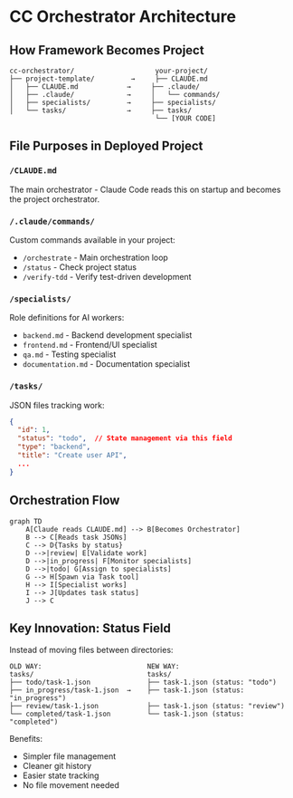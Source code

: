 # CC Orchestrator Architecture

## How Framework Becomes Project

```
cc-orchestrator/                    your-project/
├── project-template/         →     ├── CLAUDE.md
│   ├── CLAUDE.md            →     ├── .claude/
│   ├── .claude/             →     │   └── commands/
│   ├── specialists/         →     ├── specialists/
│   └── tasks/               →     ├── tasks/
                                    └── [YOUR CODE]
```

## File Purposes in Deployed Project

### `/CLAUDE.md`
The main orchestrator - Claude Code reads this on startup and becomes the project orchestrator.

### `/.claude/commands/`
Custom commands available in your project:
- `/orchestrate` - Main orchestration loop
- `/status` - Check project status
- `/verify-tdd` - Verify test-driven development

### `/specialists/`
Role definitions for AI workers:
- `backend.md` - Backend development specialist
- `frontend.md` - Frontend/UI specialist
- `qa.md` - Testing specialist
- `documentation.md` - Documentation specialist

### `/tasks/`
JSON files tracking work:
```json
{
  "id": 1,
  "status": "todo",  // State management via this field
  "type": "backend",
  "title": "Create user API",
  ...
}
```

## Orchestration Flow

```mermaid
graph TD
    A[Claude reads CLAUDE.md] --> B[Becomes Orchestrator]
    B --> C[Reads task JSONs]
    C --> D{Tasks by status}
    D -->|review| E[Validate work]
    D -->|in_progress| F[Monitor specialists]
    D -->|todo| G[Assign to specialists]
    G --> H[Spawn via Task tool]
    H --> I[Specialist works]
    I --> J[Updates task status]
    J --> C
```

## Key Innovation: Status Field

Instead of moving files between directories:
```
OLD WAY:                          NEW WAY:
tasks/                            tasks/
├── todo/task-1.json              ├── task-1.json (status: "todo")
├── in_progress/task-1.json  →    ├── task-1.json (status: "in_progress")
├── review/task-1.json            ├── task-1.json (status: "review")
└── completed/task-1.json         └── task-1.json (status: "completed")
```

Benefits:
- Simpler file management
- Cleaner git history
- Easier state tracking
- No file movement needed